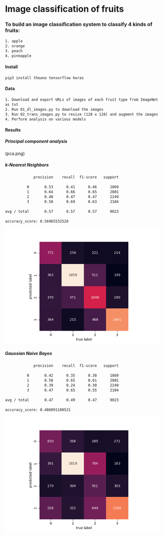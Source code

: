 # Image classification of fruits

### To build an image classification system to classify 4 kinds of fruits: 
~~~
1. apple
2. orange
3. peach
4. pineapple
~~~

#### Install
~~~
pip3 install theano tensorflow keras
~~~

#### Data
~~~
1. Download and export URLs of images of each fruit type from ImageNet as txt
2. Run 01_dl_images.py to download the images
3. Run 02_trans_images.py to resize (128 x 128) and augment the images
4. Perform analysis on various models
~~~

#### Results

##### Principal component analysis 
(pca.png)


##### k-Nearest Neighbors
~~~
             precision    recall  f1-score   support

          0       0.53      0.41      0.46      1869
          1       0.64      0.66      0.65      2801
          2       0.48      0.47      0.47      2249
          3       0.58      0.69      0.63      2104

avg / total       0.57      0.57      0.57      9023

accuracy_score: 0.56965532528
~~~
![Confusion Matrix](knn_confusion.png)

##### Gaussian Naive Bayes
~~~
             precision    recall  f1-score   support

          0       0.42      0.35      0.38      1869
          1       0.58      0.65      0.61      2801
          2       0.39      0.24      0.30      2249
          3       0.47      0.65      0.55      2104

avg / total       0.47      0.49      0.47      9023

accuracy_score: 0.486091100521
~~~
![Confusion Matrix](gnb_confusion.png)
